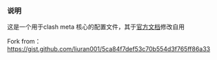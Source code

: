 ### 说明
这是一个用于clash meta 核心的配置文件，其于[官方文档](https://wiki.metacubex.one/example/conf/#__tabbed_1_2)修改自用

Fork from：https://gist.github.com/liuran001/5ca84f7def53c70b554d3f765ff86a33
